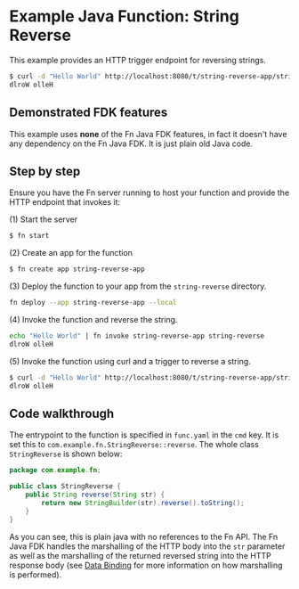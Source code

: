 # Example Java Function: String Reverse

This example provides an HTTP trigger endpoint for reversing strings.

```bash
$ curl -d "Hello World" http://localhost:8080/t/string-reverse-app/string-reverse
dlroW olleH
```


## Demonstrated FDK features

This example uses **none** of the Fn Java FDK features, in fact it doesn't have
any dependency on the Fn Java FDK.  It is just plain old Java code.

## Step by step

Ensure you have the Fn server running to host your
function and provide the HTTP endpoint that invokes it:

(1) Start the server

```sh
$ fn start
```

(2) Create an app for the function

```sh
$ fn create app string-reverse-app
```

(3) Deploy the function to your app from the `string-reverse` directory.

```sh
fn deploy --app string-reverse-app --local
```

(4) Invoke the function and reverse the string.

```sh
echo "Hello World" | fn invoke string-reverse-app string-reverse
dlroW olleH
```

(5) Invoke the function using curl and  a trigger to reverse a string.

```bash
$ curl -d "Hello World" http://localhost:8080/t/string-reverse-app/string-reverse
dlroW olleH
```


## Code walkthrough

The entrypoint to the function is specified in `func.yaml` in the `cmd` key.
It is set this to `com.example.fn.StringReverse::reverse`. The whole class
`StringReverse` is shown below:


```java
package com.example.fn;

public class StringReverse {
    public String reverse(String str) {
        return new StringBuilder(str).reverse().toString();
    }
}
```

As you can see, this is plain java with no references to the Fn API. The
Fn Java FDK handles the marshalling of the HTTP body into the `str`
parameter as well as the marshalling of the returned reversed string into the HTTP
response body (see [Data Binding](/docs/DataBinding.md) for more
information on how marshalling is performed).


